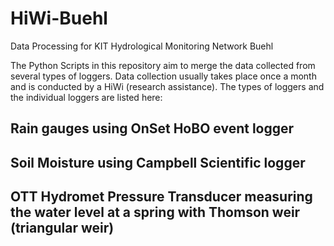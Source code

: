 # HiWi-Buehl
Data Processing for KIT Hydrological Monitoring Network Buehl 

The Python Scripts in this repository aim to merge the data collected from several types of loggers.
Data collection usually takes place once a month and is conducted by a HiWi (research assistance).
The types of loggers and the individual loggers are listed here: 

## Rain gauges using OnSet HoBO event logger


## Soil Moisture using Campbell Scientific logger


## OTT Hydromet Pressure Transducer measuring the water level at a spring with Thomson weir (triangular weir)

## 
